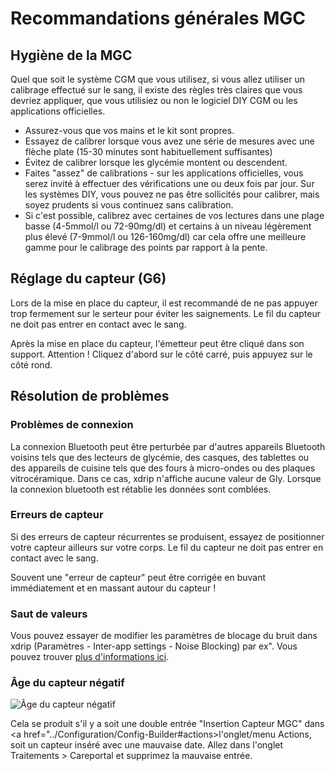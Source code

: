 # Recommandations générales MGC

## Hygiène de la MGC

Quel que soit le système CGM que vous utilisez, si vous allez utiliser un calibrage effectué sur le sang, il existe des règles très claires que vous devriez appliquer, que vous utilisiez ou non le logiciel DIY CGM ou les applications officielles.

-   Assurez-vous que vos mains et le kit sont propres.
-   Essayez de calibrer lorsque vous avez une série de mesures avec une flèche plate (15-30 minutes sont habituellement suffisantes)
-   Évitez de calibrer lorsque les glycémie montent ou descendent.
-   Faites "assez" de calibrations - sur les applications officielles, vous serez invité à effectuer des vérifications une ou deux fois par jour. Sur les systèmes DIY, vous pouvez ne pas être sollicités pour calibrer, mais soyez prudents si vous continuez sans calibration.
-   Si c'est possible, calibrez avec certaines de vos lectures dans une plage basse (4-5mmol/l ou 72-90mg/dl) et certains à un niveau légèrement plus élevé (7-9mmol/l ou 126-160mg/dl) car cela offre une meilleure gamme pour le calibrage des points par rapport à la pente.

## Réglage du capteur (G6)

Lors de la mise en place du capteur, il est recommandé de ne pas appuyer trop fermement sur le serteur pour éviter les saignements. Le fil du capteur ne doit pas entrer en contact avec le sang.

Après la mise en place du capteur, l'émetteur peut être cliqué dans son support. Attention ! Cliquez d'abord sur le côté carré, puis appuyez sur le côté rond.

## Résolution de problèmes

### Problèmes de connexion

La connexion Bluetooth peut être perturbée par d'autres appareils Bluetooth voisins tels que des lecteurs de glycémie, des casques, des tablettes ou des appareils de cuisine tels que des fours à micro-ondes ou des plaques vitrocéramique. Dans ce cas, xdrip n'affiche aucune valeur de Gly. Lorsque la connexion bluetooth est rétablie les données sont comblées.

### Erreurs de capteur

Si des erreurs de capteur récurrentes se produisent, essayez de positionner votre capteur ailleurs sur votre corps. Le fil du capteur ne doit pas entrer en contact avec le sang.

Souvent une "erreur de capteur" peut être corrigée en buvant immédiatement et en massant autour du capteur !

### Saut de valeurs

Vous pouvez essayer de modifier les paramètres de blocage du bruit dans xdrip (Paramètres - Inter-app settings - Noise Blocking) par ex". Vous pouvez trouver [plus d'informations ici](../Usage/Smoothing-Blood-Glucose-Data-in-xDrip.md).

### Âge du capteur négatif

![Âge du capteur négatif](../images/Troubleshooting_SensorAge.png)

Cela se produit s'il y a soit une double entrée "Insertion Capteur MGC" dans <a href="../Configuration/Config-Builder#actions>l'onglet/menu Actions</a>, soit un capteur inséré avec une mauvaise date. Allez dans l'onglet Traitements > Careportal et supprimez la mauvaise entrée.
